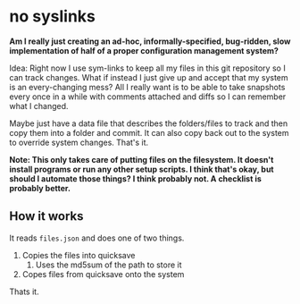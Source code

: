 # no syslinks

**Am I really just creating an ad-hoc, informally-specified, bug-ridden, slow implementation of half of a proper configuration management system?**

Idea: Right now I use sym-links to keep all my files in this git repository so I can track changes. What if instead I just give up and accept that my system is an every-changing mess? All I really want is to be able to take snapshots every once in a while with comments attached and diffs so I can remember what I changed.

Maybe just have a data file that describes the folders/files to track and then copy them into a folder and commit. It can also copy back out to the system to override system changes. That's it.

**Note: This only takes care of putting files on the filesystem. It doesn't install programs or run any other setup scripts. I think that's okay, but should I automate those things? I think probably not. A checklist is probably better.**

## How it works

It reads `files.json` and does one of two things.

1. Copies the files into quicksave
    1. Uses the md5sum of the path to store it
1. Copes files from quicksave onto the system

Thats it.
